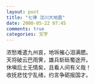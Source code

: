 ```yaml
---
layout: post
title: "七律 汶川大地震"
date: 2008-05-22 07:45
comments: true
categories: 文字
---
```

浓愁难遣九州哀，地坼摧心泪满腮。  
天将破云巴雨霁，雄兵斩砾蜀途开。  
休嗔后土无情矣，且看人间有义哉！  
收抚悲忱宁乱绪，约言争砺报国才。